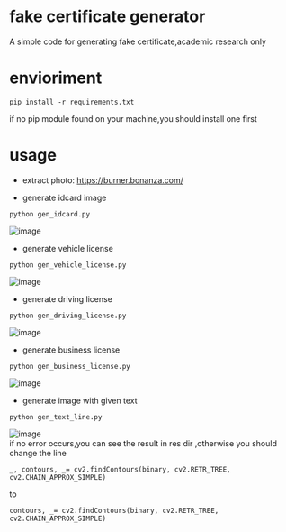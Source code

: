 # fake certificate generator
A simple code for generating fake certificate,academic research only

envioriment
====
```
pip install -r requirements.txt 
```
if no pip module found on your machine,you should install one first

usage
====
* extract photo: https://burner.bonanza.com/

* generate idcard image
```
python gen_idcard.py
```
![image](https://github.com/deep-practice/idcard_generator/blob/master/res/idcard_front.jpg)  
*  generate vehicle license
```
python gen_vehicle_license.py
```
![image](https://github.com/deep-practice/fake_certificate_generator/blob/master/res/vl_front_res.png)   

*  generate driving license
```
python gen_driving_license.py
```
![image](https://github.com/deep-practice/fake_certificate_generator/blob/master/res/dl_front_res.png)  
*  generate business license  
```
python gen_business_license.py
```
![image](https://github.com/deep-practice/fake_certificate_generator/blob/master/res/bl_res.jpg)  
*  generate image with given text
```
python gen_text_line.py
```
![image](https://github.com/deep-practice/idcard_generator/blob/master/res/line_res.png)  
if no error occurs,you can see the result in res dir
,otherwise you should change the line
```
_, contours, _= cv2.findContours(binary, cv2.RETR_TREE, cv2.CHAIN_APPROX_SIMPLE)
```
to
```
contours, _= cv2.findContours(binary, cv2.RETR_TREE, cv2.CHAIN_APPROX_SIMPLE)
```
